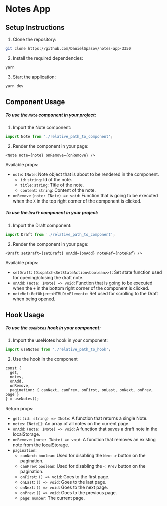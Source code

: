 # Notes App

## Setup Instructions

1. Clone the repository:

```bash
git clone https://github.com/DanielSpasov/notes-app-3350
```

2. Install the required dependencies:

```bash
yarn
```

3. Start the application:

```bash
yarn dev
```

## Component Usage

##### To use the `Note` component in your project:

1. Import the Note component:

```typescript
import Note from './relative_path_to_component';
```

2. Render the component in your page:

```tsx
<Note note={note} onRemove={onRemove} />
```

Available props:

- `note`: `INote`: Note object that is about to be rendered in the component.
  - `id`: `string`: Id of the note.
  - `title`: `string`: Title of the note.
  - `content`: `string`: Content of the note.
- `onRemove` `(note: INote) => void`: Function that is going to be executed when the `X` in the top right corner of the component is clicked.

##### To use the `Draft` component in your project:

1. Import the Draft component:

```typescript
import Draft from './relative_path_to_component';
```

2. Render the component in your page:

```tsx
<Draft setDraft={setDraft} onAdd={onAdd} noteRef={noteRef} />
```

Available props:

- `setDraft`: `(Dispatch<SetStateAction<boolean>>)`: Set state function used for opening/closing the draft note.
- `onAdd`: `(note: INote) => void`: Function that is going to be executed when the `+` in the bottom right corner of the component is clicked.
- `noteRef`: `RefObject<HTMLDivElement>`: Ref used for scrolling to the Draft when being opened.

## Hook Usage

##### To use the `useNotes` hook in your component:

1. Import the useNotes hook in your component:

```typescript
import useNotes from './relative_path_to_hook';
```

2. Use the hook in the component

```tsx
const {
  get,
  notes,
  onAdd,
  onRemove,
  pagination: { canNext, canPrev, onFirst, onLast, onNext, onPrev, page }
} = useNotes();
```

Return props:

- `get`: `(id: string) => INote`: A function that returns a single Note.
- `notes`: `INote[]`: An array of all notes on the current page.
- `onAdd`: `(note: INote) => void`: A function that saves a draft note in the localStorage.
- `onRemove`: `(note: INote) => void`: A function that removes an existing note from the localStorage.
- `pagination`:
  - `canNext`: `boolean`: Used for disabling the `Next >` button on the pagination.
  - `canPrev`: `boolean`: Used for disabling the `< Prev` button on the pagination.
  - `onFirst`: `() => void`: Goes to the first page.
  - `onLast`: `() => void`: Goes to the last page.
  - `onNext`: `() => void`: Goes to the next page.
  - `onPrev`: `() => void`: Goes to the previous page.
  - `page`: `number`: The current page.
